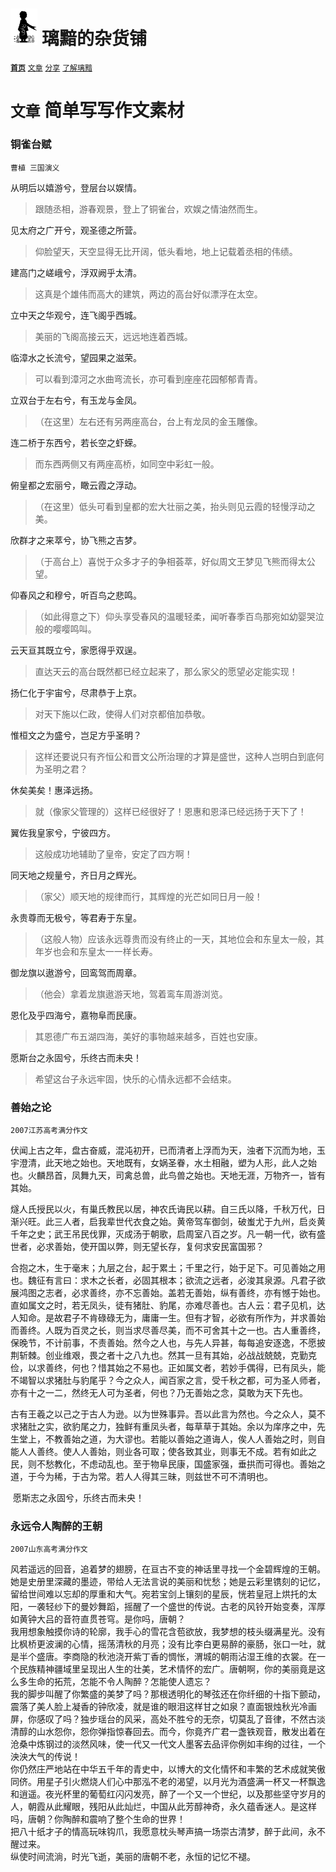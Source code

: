 # <img src="Logo.png" alt="Logo" style="zoom:7%;" /> 璃黯的杂货铺

**[`首页`](index.html)**		[`文章`](ARTICLE.html)		[`分享`](SHARE.html)		[`了解璃黯`](ABOUT.html)

# `文章` 简单写写作文素材

### 铜雀台赋

`曹植 三国演义`

从明后以嬉游兮，登层台以娱情。
> 跟随丞相，游春观景，登上了铜雀台，欢娱之情油然而生。



见太府之广开兮，观圣德之所营。

> 仰脸望天，天空显得无比开阔，低头看地，地上记载着丞相的伟绩。



建高门之嵯峨兮，浮双阙乎太清。

> 这真是个雄伟而高大的建筑，两边的高台好似漂浮在太空。



立中天之华观兮，连飞阁乎西城。

> 美丽的飞阁高接云天，远远地连着西城。



临漳水之长流兮，望园果之滋荣。

> 可以看到漳河之水曲弯流长，亦可看到座座花园郁郁青青。



立双台于左右兮，有玉龙与金凤。

> （在这里）左右还有另两座高台，台上有龙凤的金玉雕像。



连二桥于东西兮，若长空之虾蝾。

> 而东西两侧又有两座高桥，如同空中彩虹一般。



俯皇都之宏丽兮，瞰云霞之浮动。

> （在这里）低头可看到皇都的宏大壮丽之美，抬头则见云霞的轻慢浮动之美。



欣群才之来萃兮，协飞熊之吉梦。

> （于高台上）喜悦于众多才子的争相荟萃，好似周文王梦见飞熊而得太公望。



仰春风之和穆兮，听百鸟之悲鸣。

> （如此得意之下）仰头享受春风的温暖轻柔，闻听春季百鸟那宛如幼婴哭泣般的嘤嘤鸣叫。



云天亘其既立兮，家愿得乎双逞。

> 直达天云的高台既然都已经立起来了，那么家父的愿望必定能实现！



扬仁化于宇宙兮，尽肃恭于上京。

> 对天下施以仁政，使得人们对京都倍加恭敬。



惟桓文之为盛兮，岂足方乎圣明？

> 这样还要说只有齐恒公和晋文公所治理的才算是盛世，这种人岂明白到底何为圣明之君？



休矣美矣！惠泽远扬。

> 就（像家父管理的）这样已经很好了！恩惠和恩泽已经远扬于天下了！



翼佐我皇家兮，宁彼四方。

> 这般成功地辅助了皇帝，安定了四方啊！



同天地之规量兮，齐日月之辉光。

> （家父）顺天地的规律而行，其辉煌的光芒如同日月一般！



永贵尊而无极兮，等君寿于东皇。

> （这般人物）应该永远尊贵而没有终止的一天，其地位会和东皇太一般，其年岁也会和东皇太一一样长寿。



御龙旗以遨游兮，回鸾驾而周章。

> （他会）拿着龙旗遨游天地，驾着鸾车周游浏览。



恩化及乎四海兮，嘉物阜而民康。

> 其恩德广布五湖四海，美好的事物越来越多，百姓也安康。



愿斯台之永固兮，乐终古而未央！

> 希望这台子永远牢固，快乐的心情永远都不会结束。



### 善始之论

`2007江苏高考满分作文`

​	伏闻上古之年，盘古奋威，混沌初开，已而清者上浮而为天，浊者下沉而为地，玉宇澄清，此天地之始也。天地既有，女娲圣眷，水土相融，塑为人形，此人之始也。火麟昂首，凤舞九天，司禽总兽，此鸟兽之始也。天地无涯，万物齐一，皆有其始。

​	燧人氏授民以火，有巢氏教民以居，神农氏诲民以耕。自三氏以降，千秋万代，日渐兴旺。此三人者，启我辈世代衣食之始。黄帝驾车御剑，破蚩尤于九州，启炎黄千年之史；武王吊民伐罪，灭成汤于朝歌，启周室八百之岁。凡一朝一代，欲有盛世者，必求善始，使开国以弊，则无望长存，复何求安民富国邪？

​	合抱之木，生于毫末；九层之台，起于累土；千里之行，始于足下。可见善始之用也。魏征有言曰：求木之长者，必固其根本；欲流之远者，必浚其泉源。凡君子欲展鸿图之志者，必求善终，亦不忘善始。盖若无善始，纵有善终，亦有憾于始也。直如属文之时，若无凤头，徒有猪肚、豹尾，亦难尽善也。古人云：君子见机，达人知命。是故君子不肯碌碌无为，庸庸一生。但有才智，必欲有所作为，并求善始而善终。人既为百灵之长，则当求尽善尽美，而不可舍其十之一也。古人重善终，保晚节，不计前事，不责善始。然今之人也，与先人异甚，每每追安逐逸，不愿披荆斩棘。创业维艰，畏之者十之八九也。然其一旦有其始，必战战兢兢，克勤克俭，以求善终，何也？惜其始之不易也。正如属文者，若妙手偶得，已有凤头，能不竭智以求猪肚与豹尾乎？今之众人，闻百家之言，受千秋之都，可为圣人师者，亦有十之一二，然终无人可为圣者，何也？乃无善始之念，莫敢为天下先也。

​	古有王羲之以己之于古人为逊。以为世殊事异。吾以此言为然也。今之众人，莫不求猪肚之实，欲豹尾之力，独鲜有重凤头者，每草草于其始。余以为庠序之中，先生堂上，不教善始之道，为大谬也。若能以善始之道诲人，俟人人善始之时，则自能人人善终。使人人善始，则业各可取；使各致其业，则事无不成。若有如此之民，则不愁教化，不虑动乱也。至于物阜民康，国盛家强，垂拱而可得也。善始之道，于今为稀，于古为常。若人人得其三昧，则兹世不可不清明也。

​	愿斯志之永固兮，乐终古而未央！



### 永远令人陶醉的王朝 

`2007山东高考满分作文`

​	风若遥远的回音，追着梦的翅膀，在亘古不变的神话里寻找一个金碧辉煌的王朝。她是史册里深藏的墨迹，带给人无法言说的美丽和忧愁；她是云彩里镌刻的记忆，留给世间难以忘却的厚重和大气。宛若宝剑上镶刻的星辰，恍若皇冠上烘托的太阳，一袭轻纱下的曼妙舞蹈，摇醒了一个盛世的传说。古老的风铃开始变奏，浑厚如黄钟大吕的音符直贯苍穹。是你吗，唐朝？
​	
​	我用想象触摸你诗的轮廓，我手心的雪花含苞欲放，我梦想的枝头缀满星光。没有比枫桥更波澜的心情，摇荡清秋的月亮；没有比李白更易醉的豪肠，张口一吐，就是半个盛唐。李商隐的秋池浇开紫丁香的惆怅，渭城的朝雨沾湿王维的衣裳。在一个民族精神疆域里呈现出人生的壮美，艺术情怀的宏广。唐朝啊，你的美丽竟是这么多生命的拓荒，怎能不令人陶醉？怎能使人遗忘？
​	
​	我的脚步叫醒了你繁盛的美梦了吗？那根透明化的琴弦还在你纤细的十指下颤动，震落了美人脸上凝香的钟欣凌，就是谁的眼泪这样甘之如泉？直面银烛秋光冷画屏，你感叹了吗？独步瑶台的风采，高处不胜兮的无奈，切莫乱了音律，不然古淡清醇的山水怨你，怨你弹指惊春回去。而今，你竟齐广君一盏铁观音，散发出着在沧桑中炼钢过的淡然风味，使一代又一代文人墨客去品评你例如丰绚的过往，一个泱泱大气的传说！
​	
​	你仍然庄严地站在中华五千年的青史中，以博大的文化情怀和丰繁的艺术成就笑傲同侪。用星子引火燃烧人们心中那泓不老的渴望，以月光为酒盛满一杯又一杯飘逸和逍遥。夜光杯里的葡萄红闪闪发亮，醉了一个又一个世纪，以及那些坚守岁月的人，朝霞从此耀眼，残阳从此灿烂，中国从此芳醇神奇，永久蕴香迷人。是这样吗，唐朝？你陶醉和震响了整个生命的世界！
​	
​	把八十纸才子的情高玩味钩爪，我愿意枕头琴声搞一场崇古清梦，醉于此间，永不醒过来。
​	
​	纵使时间流淌，时光飞逝，美丽的唐朝不老，永恒的记忆不褪。